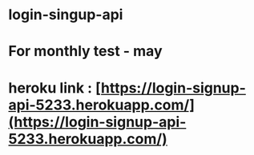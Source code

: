 # login-singup-api

# For monthly test - may

# heroku link : [https://login-signup-api-5233.herokuapp.com/](https://login-signup-api-5233.herokuapp.com/)
